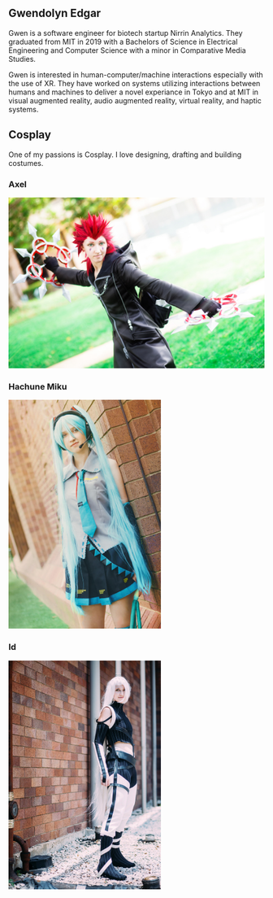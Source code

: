 ## Gwendolyn Edgar

Gwen is a software engineer for biotech startup Nirrin Analytics. They graduated from MIT in 2019 with a Bachelors of Science in Electrical Engineering and Computer Science with a minor in Comparative Media Studies. 

Gwen is interested in human-computer/machine interactions especially with the use of XR. They have worked on systems utilizing interactions between humans and machines to deliver a novel experiance in Tokyo and at MIT in visual augmented reality, audio augmented reality, virtual reality, and haptic systems. 

## Cosplay

One of my passions is Cosplay. I love designing, drafting and building costumes. 

### Axel  
<img src="images/axel2.jpg" alt="Axel" width="600"/>


### Hachune Miku
<img src="images/miku.jpg" alt="Miku" width="300"/>

### Id
<img src="images/id.jpg" alt="Id" width="300"/>
